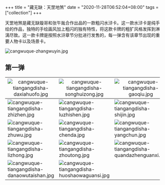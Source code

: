 +++
title = "藏无缺：天罡地煞"
date = "2020-11-28T06:52:04+08:00"
tags = ["collection"]
+++

天罡地煞是藏无缺璇哥和张午胤合作出品的一款粗闪水浒卡。这一款水浒卡是纯手绘的作品，独特的手绘画风加上粗闪的独有特性，将这款卡牌的粗犷风格发挥到淋漓尽致。这一款卡牌是按照水浒章节分批进行发售的，每一弹含有该章节出现的重要人物卡以及场景卡。

![cangwuque-zhangwuyin.jpg](/images/cangwuque-zhangwuyin.jpg "天罡地煞画稿")

## 第一弹

|![cangwuque-tiangangdisha-daxiahuofo.jpg](/images/cangwuque-tiangangdisha-daxiahuofo.jpg "大侠活佛")|![cangwuque-tiangangdisha-songhuizong.jpg](/images/cangwuque-tiangangdisha-songhuizong.jpg "宋徽宗·赵佶")|![cangwuque-tiangangdisha-gaoqiu.jpg](/images/cangwuque-tiangangdisha-gaoqiu.jpg "太尉·高俅")|
|--|--|--|
|![cangwuque-tiangangdisha-zhizhen.jpg](/images/cangwuque-tiangangdisha-zhizhen.jpg "智真长老")|![cangwuque-tiangangdisha-luzhishen.jpg](/images/cangwuque-tiangangdisha-luzhishen.jpg "花和尚·鲁智深")|![cangwuque-tiangangdisha-shijin.jpg](/images/cangwuque-tiangangdisha-shijin.jpg "九纹龙·史进")|
|![cangwuque-tiangangdisha-zhuwu.jpg](/images/cangwuque-tiangangdisha-zhuwu.jpg "神机军师·朱武")|![cangwuque-tiangangdisha-chenda.jpg](/images/cangwuque-tiangangdisha-chenda.jpg "跳涧虎·陈达")|![cangwuque-tiangangdisha-yangchun.jpg](/images/cangwuque-tiangangdisha-yangchun.jpg "白花蛇·杨春")|
|![cangwuque-tiangangdisha-lizhong.jpg](/images/cangwuque-tiangangdisha-lizhong.jpg "打虎将·李忠")|![cangwuque-tiangangdisha-zhoutong.jpg](/images/cangwuque-tiangangdisha-zhoutong.jpg "小霸王·周通")|![cangwuque-tiangangdisha-quandazhenguanxi.jpg](/images/cangwuque-tiangangdisha-quandazhenguanxi.jpg "鲁达拳打镇关西")|
|![cangwuque-tiangangdisha-danaowutaishan.jpg](/images/cangwuque-tiangangdisha-danaowutaishan.jpg "花和尚大闹五台山")|![cangwuque-tiangangdisha-huoshaowaguansi.jpg](/images/cangwuque-tiangangdisha-huoshaowaguansi.jpg "火烧瓦罐寺")||

<style>
th {
    font-weight: normal;
}
</style>